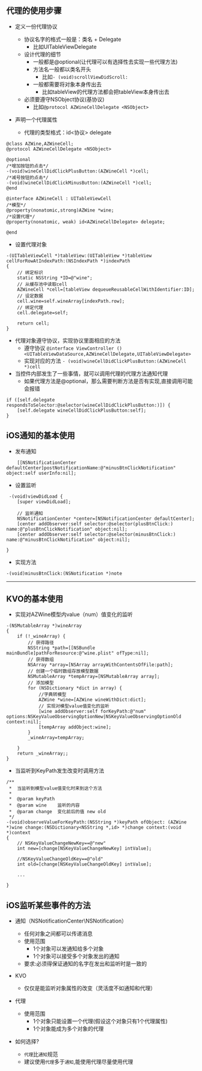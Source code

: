 ## 代理的使用步骤
- 定义一份代理协议
    - 协议名字的格式一般是：类名 + Delegate
        - 比如UITableViewDelegate
    - 设计代理的细节
        - 一般都是@optional(让代理可以有选择性去实现一些代理方法)
        - 方法名一般都以类名开头
            - 比如`- (void)scrollViewDidScroll:`
        - 一般都需要将对象本身传出去
            - 比如tableView的代理方法都会把tableView本身传出去
    - 必须要遵守NSObject协议(基协议)
        - 比如`@protocol AZWineCellDelegate <NSObject>`

- 声明一个代理属性
    - 代理的类型格式：id<协议> delegate

```
@class AZWine,AZWineCell;
@protocol AZWineCellDelegate <NSObject>

@optional
/*增加按钮的点击*/
-(void)wineCellDidClickPlusButton:(AZWineCell *)cell;
/*减号按钮的点击*/
-(void)wineCellDidClickMinusButton:(AZWineCell *)cell;
@end

@interface AZWineCell : UITableViewCell
/*模型*/
@property(nonatomic,strong)AZWine *wine;
/*设置代理*/
@property(nonatomic, weak) id<AZWineCellDelegate> delegate;

@end
```

- 设置代理对象

```
-(UITableViewCell *)tableView:(UITableView *)tableView cellForRowAtIndexPath:(NSIndexPath *)indexPath
{
    // 绑定标识
    static NSString *ID=@"wine";
    // 从缓存池中读取cell
    AZWineCell *cell=[tableView dequeueReusableCellWithIdentifier:ID];
    // 设定数据
    cell.wine=self.wineArray[indexPath.row];
    // 绑定代理
    cell.delegate=self;
    
    return cell;
}

```



- 代理对象遵守协议，实现协议里面相应的方法
    - 遵守协议
    `@interface ViewController ()<UITableViewDataSource,AZWineCellDelegate,UITableViewDelegate>`
    - 实现对应的方法
    ` - (void)wineCellDidClickPlusButton:(AZWineCell *)cell
`
- 当控件内部发生了一些事情，就可以调用代理的代理方法通知代理
    - 如果代理方法是@optional，那么需要判断方法是否有实现,直接调用可能会报错

```
if ([self.delegate respondsToSelector:@selector(wineCellDidClickPlusButton:)]) {
    [self.delegate wineCellDidClickPlusButton:self];
}
```

## iOS通知的基本使用

- 发布通知

```
    [[NSNotificationCenter defaultCenter]postNotificationName:@"minusBtnClickNotification" object:self userInfo:nil];
```
- 设置监听

```
 -(void)viewDidLoad {
    [super viewDidLoad];
 
    // 监听通知
    NSNotificationCenter *center=[NSNotificationCenter defaultCenter];
    [center addObserver:self selector:@selector(plusBtnClick:) name:@"plusBtnClickNotification" object:nil];
    [center addObserver:self selector:@selector(minusBtnClick:) name:@"minusBtnClickNotification" object:nil];
    
}
```
- 实现方法<br>
```
-(void)minusBtnClick:(NSNotification *)note
```

***
## KVO的基本使用

- 实现对AZWine模型内value（num）值变化的监听

```
-(NSMutableArray *)wineArray
{
    if (!_wineArray) {
        // 获得路径
        NSString *path=[[NSBundle mainBundle]pathForResource:@"wine.plist" ofType:nil];
        // 获得数组
        NSArray *array=[NSArray arrayWithContentsOfFile:path];
        // 创建一个临时数组存放模型数据
        NSMutableArray *tempArray=[NSMutableArray array];
        // 添加模型
        for (NSDictionary *dict in array) {
            //字典转模型
            AZWine *wine=[AZWine wineWithDict:dict];
            // 实现对模型value值变化的监听
            [wine addObserver:self forKeyPath:@"num" options:NSKeyValueObservingOptionNew|NSKeyValueObservingOptionOld context:nil];
            [tempArray addObject:wine];
        }
        _wineArray=tempArray;
        
    }
    return _wineArray;;
}
```

- 当监听到KeyPath发生改变时调用方法

```
/**
 *  当监听到模型value值变化时来到这个方法
 *
 *  @param keyPath
 *  @param wine    监听的内容
 *  @param change  变化前后的值 new old
 */
-(void)observeValueForKeyPath:(NSString *)keyPath ofObject: (AZWine *)wine change:(NSDictionary<NSString *,id> *)change context:(void *)context
{
    // NSKeyValueChangeNewKey==@"new"
    int new=[change[NSKeyValueChangeNewKey] intValue];
    
    //NSKeyValueChangeOldKey==@"old"
    int old=[change[NSKeyValueChangeOldKey] intValue];
    
    ...
    
}
```

## iOS监听某些事件的方法
- 通知（NSNotificationCenter\NSNotification）
    - 任何对象之间都可以传递消息
    - 使用范围
        - 1个对象可以发通知给多个对象
        - 1个对象可以接受多个对象发出的通知
    - 要求:必须得保证通知的名字在发出和监听时是一致的
- KVO
    - 仅仅是能监听对象属性的改变（灵活度不如通知和代理）
- 代理
    - 使用范围
        - 1个对象只能设置一个代理(假设这个对象只有1个代理属性)
        - 1个对象能成为多个对象的代理

- 如何选择?
    - `代理`比`通知`规范
    - 建议使用`代理`多于`通知`,能使用代理尽量使用代理
